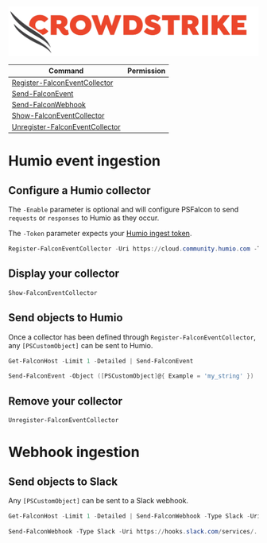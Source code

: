 ![CrowdStrike Falcon](https://raw.githubusercontent.com/CrowdStrike/falconpy/main/docs/asset/cs-logo.png)

|Command|Permission|
|-------|----------|
|[Register-FalconEventCollector](https://github.com/CrowdStrike/psfalcon/wiki/Third-party-ingestion#configure-a-humio-collector)| |
|[Send-FalconEvent](https://github.com/CrowdStrike/psfalcon/wiki/Third-party-ingestion#send-objects-to-humio)| |
|[Send-FalconWebhook](https://github.com/CrowdStrike/psfalcon/wiki/Third-party-ingestion#webhook-ingestion)| |
|[Show-FalconEventCollector](https://github.com/CrowdStrike/psfalcon/wiki/Third-party-ingestion#display-your-collector)| |
|[Unregister-FalconEventCollector](https://github.com/CrowdStrike/psfalcon/wiki/Third-party-ingestion#remove-your-collector)| |

# Humio event ingestion
## Configure a Humio collector
The `-Enable` parameter is optional and will configure PSFalcon to send `requests` or `responses` to Humio as they occur.

The `-Token` parameter expects your [Humio ingest token](https://library.humio.com/stable/docs/ingesting-data/ingest-tokens/).
```powershell
Register-FalconEventCollector -Uri https://cloud.community.humio.com -Token <string> -Enable responses, requests
```
## Display your collector
```powershell
Show-FalconEventCollector
```
## Send objects to Humio
Once a collector has been defined through `Register-FalconEventCollector`, any `[PSCustomObject]` can be sent to Humio.
```powershell
Get-FalconHost -Limit 1 -Detailed | Send-FalconEvent
```
```powershell
Send-FalconEvent -Object ([PSCustomObject]@{ Example = 'my_string' })
```
## Remove your collector
```powershell
Unregister-FalconEventCollector
```
# Webhook ingestion
## Send objects to Slack
Any `[PSCustomObject]` can be sent to a Slack webhook.
```powershell
Get-FalconHost -Limit 1 -Detailed | Send-FalconWebhook -Type Slack -Uri https://hooks.slack.com/services/... 
```
```powershell
Send-FalconWebhook -Type Slack -Uri https://hooks.slack.com/services/... -Object ([PSCustomObject]@{ Example = 'my_string' })
```